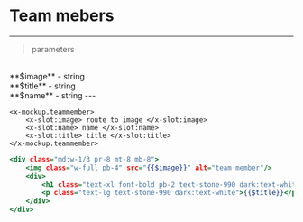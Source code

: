 # Team mebers
---
> parameters
<br>
**$image** - string
<br>
**$title** - string
<br>
**$name** - string
---

```blade
<x-mockup.teammember>
    <x-slot:image> route to image </x-slot:image>
    <x-slot:name> name </x-slot:name>
    <x-slot:title> title </x-slot:title>
</x-mockup.teammember>
```

```.html
<div class="md:w-1/3 pr-8 mt-8 mb-8">
    <img class="w-full pb-4" src="{{$image}}" alt="team member"/>
    <div>
        <h1 class="text-xl font-bold pb-2 text-stone-990 dark:text-white">{{$name}}</h1>
        <p class="text-lg text-stone-990 dark:text-white">{{$title}}</p>
    </div>
</div>
```